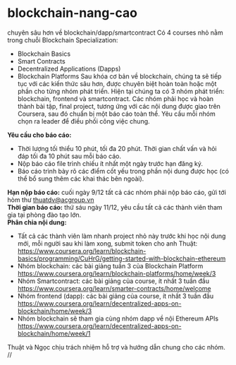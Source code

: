 # blockchain-nang-cao
chuyên sâu hơn về blockchain/dapp/smartcontract
Có 4 courses nhỏ nằm trong chuỗi Blockchain Specialization: 
  - Blockchain Basics
  - Smart Contracts 
  - Decentralized Applications (Dapps) 
  - Blockchain Platforms
Sau khóa cơ bản về blockchain, chúng ta sẽ tiếp tục với các kiến thức sâu hơn, được chuyên biệt hoàn toàn hoặc một phần cho từng nhóm phát triển.
Hiện tại chúng ta có 3 nhóm phát triển: blockchain, frontend và smartcontract.
Các nhóm phải học và hoàn thành bài tập, final project, tương ứng với các nội dung được giao trên Coursera, sau đó chuẩn bị một báo cáo toàn thể.
Yêu cầu mỗi nhóm chọn ra leader để điều phối công việc chung.  

**Yêu cầu cho báo cáo:**  
  * Thời lượng tối thiểu 10 phút, tối đa 20 phút. Thời gian chất vấn và hỏi đáp tối đa 10 phút sau mỗi báo cáo.
  * Nộp báo cáo file trình chiếu ít nhất một ngày trước hạn đăng ký.
  * Báo cáo trình bày rõ các điểm cốt yếu trong phần nội dung được học (có thể bổ sung thêm các khai thác bên ngoài).  
  
**Hạn nộp báo cáo:** cuối ngày 9/12 tất cả các nhóm phải nộp báo cáo, gửi tới hòm thư thuatdv@acgroup.vn  
**Thời gian báo cáo:** thứ sáu ngày 11/12, yêu cầu tất cả các thành viên tham gia tại phòng đào tạo lớn.  
**Phân chia nội dung:**  
  - Tất cả các thành viên làm nhanh project nhỏ này trước khi học nội dung mới, mỗi người sau khi làm xong, submit token cho anh Thuật: https://www.coursera.org/learn/blockchain-basics/programming/CuHrG/getting-started-with-blockchain-ethereum
  - Nhóm blockchain: các bài giảng tuần 3 của Blockchain Platform https://www.coursera.org/learn/blockchain-platforms/home/week/3
  - Nhóm Smartcontract: các bài giảng của course, ít nhất 3 tuần đầu https://www.coursera.org/learn/smarter-contracts/home/welcome
  - Nhóm frontend (dapp): các bài giảng của course, ít nhất 3 tuần đầu https://www.coursera.org/learn/decentralized-apps-on-blockchain/home/week/3
  - Nhóm blockchain sẽ tham gia cùng nhóm dapp về nội Ethereum APIs https://www.coursera.org/learn/decentralized-apps-on-blockchain/home/week/1

Thuật và Ngọc chịu trách nhiệm hỗ trợ và hướng dẫn chung cho các nhóm.
// 

